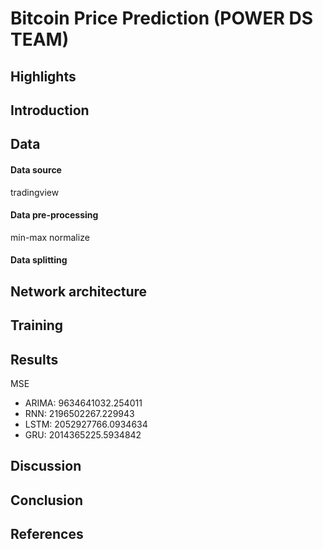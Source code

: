 # Bitcoin Price Prediction (POWER DS TEAM)

## Highlights


## Introduction


## Data


#### Data source
tradingview

#### Data pre-processing
min-max normalize


#### Data splitting


## Network architecture


## Training



## Results

MSE
- ARIMA: 9634641032.254011
- RNN: 2196502267.229943
- LSTM: 2052927766.0934634
- GRU: 2014365225.5934842

## Discussion


## Conclusion


## References